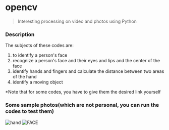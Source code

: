 # opencv

> Interesting processing on video and photos using Python

### Description
The subjects of these codes are:

1. to identify a person's face
2. recognize a person's face and their eyes and lips and the center of the face
3. identify hands and fingers and calculate the distance between two areas of the hand
4. identify a moving object

*Note that for some codes, you have to give them the desired link yourself

### Some sample photos(which are not personal, you can run the codes to test them)

![hand](https://user-images.githubusercontent.com/98982133/179424369-7ccfad0a-233f-4891-a2fe-e07673d11400.png)
![FACE](https://user-images.githubusercontent.com/98982133/179424561-ebcd830a-be9a-4627-92cd-330f1e6c9b2d.jpg)
